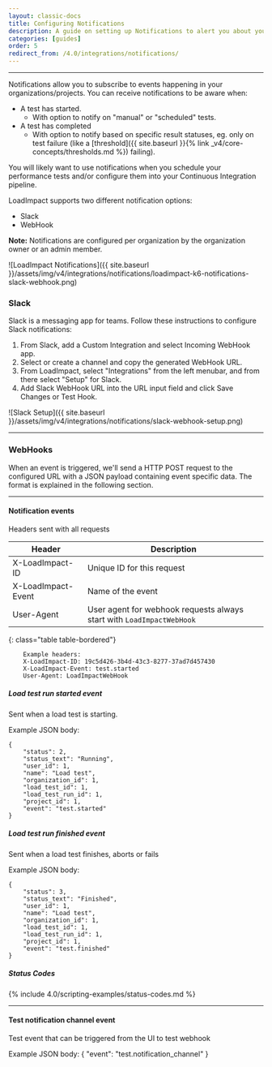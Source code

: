 ```yaml
---
layout: classic-docs
title: Configuring Notifications
description: A guide on setting up Notifications to alert you about your load tests. Get these notifications in Slack or via webhook.
categories: [guides]
order: 5
redirect_from: /4.0/integrations/notifications/
---
```


***

Notifications allow you to subscribe to events happening in your organizations/projects. You can receive notifications to be aware when:
- A test has started.
  - With option to notify on "manual" or "scheduled" tests.
- A test has completed
  - With option to notify based on specific result statuses, eg. only on test failure (like a [threshold]({{ site.baseurl }}{% link _v4/core-concepts/thresholds.md %}) failing).

You will likely want to use notifications when you schedule your performance tests and/or configure them into your Continuous Integration pipeline.

LoadImpact supports two different notification options:
- Slack
- WebHook

**Note:** Notifications are configured per organization by the organization owner or an admin member.

![LoadImpact Notifications]({{ site.baseurl }}/assets/img/v4/integrations/notifications/loadimpact-k6-notifications-slack-webhook.png)

### Slack

Slack is a messaging app for teams. Follow these instructions to configure Slack notifications:

1. From Slack, add a Custom Integration and select Incoming WebHook app.
2. Select or create a channel and copy the generated WebHook URL.
3. From LoadImpact, select "Integrations" from the left menubar, and from there select "Setup" for Slack.
4. Add Slack WebHook URL into the URL input field and click Save Changes or Test Hook.

![Slack Setup]({{ site.baseurl }}/assets/img/v4/integrations/notifications/slack-webhook-setup.png)

***

### WebHooks

When an event is triggered, we'll send a HTTP POST request to the configured URL with a JSON payload containing event specific data. The format is explained in the following section.

***

#### Notification events

Headers sent with all requests

Header             | Description
-------------------|--------------------------------------------------------------------
X-LoadImpact-ID    | Unique ID for this request
X-LoadImpact-Event | Name of the event
User-Agent         | User agent for webhook requests always start with `LoadImpactWebHook`
{: class="table table-bordered"}

```
    Example headers:
    X-LoadImpact-ID: 19c5d426-3b4d-43c3-8277-37ad7d457430
    X-LoadImpact-Event: test.started
    User-Agent: LoadImpactWebHook
```

##### Load test run started event

Sent when a load test is starting.

Example JSON body:
```
{
    "status": 2,
    "status_text": "Running",
    "user_id": 1,
    "name": "Load test",
    "organization_id": 1,
    "load_test_id": 1,
    "load_test_run_id": 1,
    "project_id": 1,
    "event": "test.started"
}
```

##### Load test run finished event

Sent when a load test finishes, aborts or fails

Example JSON body:
```
{
    "status": 3,
    "status_text": "Finished",
    "user_id": 1,
    "name": "Load test",
    "organization_id": 1,
    "load_test_id": 1,
    "load_test_run_id": 1,
    "project_id": 1,
    "event": "test.finished"
}
```
##### Status Codes

{% include 4.0/scripting-examples/status-codes.md %}

***

#### Test notification channel event

Test event that can be triggered from the UI to test webhook

Example JSON body:
{
    "event": "test.notification_channel"
}
<!--stackedit_data:
eyJoaXN0b3J5IjpbLTE1ODYwMDQ4NTVdfQ==
-->
